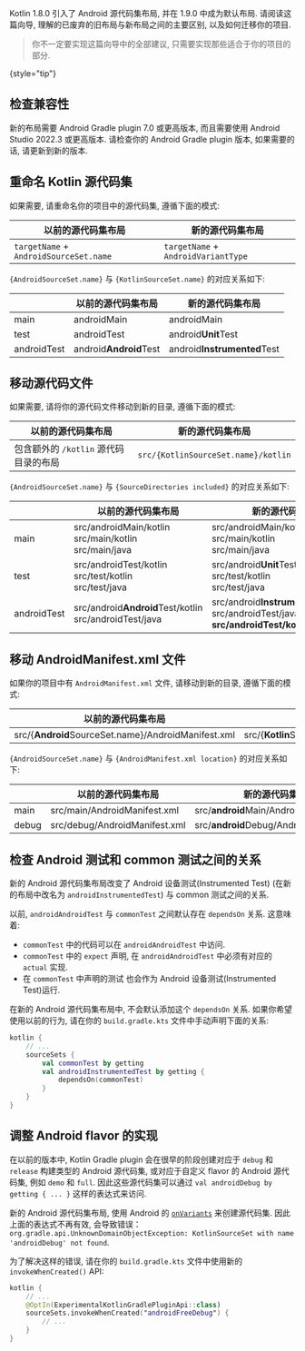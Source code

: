 [//]: # (title: Android 源代码集布局)

Kotlin 1.8.0 引入了 Android 源代码集布局, 并在 1.9.0 中成为默认布局.
请阅读这篇向导, 理解的已废弃的旧布局与新布局之间的主要区别, 以及如何迁移你的项目.

> 你不一定要实现这篇向导中的全部建议, 只需要实现那些适合于你的项目的部分.
>
{style="tip"}

## 检查兼容性

新的布局需要 Android Gradle plugin 7.0 或更高版本, 而且需要使用 Android Studio 2022.3 或更高版本.
请检查你的 Android Gradle plugin 版本, 如果需要的话, 请更新到新的版本.

## 重命名 Kotlin 源代码集

如果需要, 请重命名你的项目中的源代码集, 遵循下面的模式:

| 以前的源代码集布局                             | 新的源代码集布局          |
|----------------------------------------|-------------------------------------|
| `targetName` + `AndroidSourceSet.name` | `targetName` + `AndroidVariantType` |

`{AndroidSourceSet.name}` 与 `{KotlinSourceSet.name}` 的对应关系如下:

|             | 以前的源代码集布局 | 新的源代码集布局          |
|-------------|----------------------------|--------------------------------|
| main        | androidMain                | androidMain                    |
| test        | androidTest                | android<b>Unit</b>Test         |
| androidTest | android<b>Android</b>Test  | android<b>Instrumented</b>Test |

## 移动源代码文件

如果需要, 请将你的源代码文件移动到新的目录, 遵循下面的模式:

| 以前的源代码集布局                           | 新的源代码集布局               |
|-------------------------------------|-------------------------------------|
| 包含额外的 `/kotlin` 源代码目录的布局 | `src/{KotlinSourceSet.name}/kotlin` |

`{AndroidSourceSet.name}` 与 `{SourceDirectories included}` 的对应关系如下:

|             | 以前的源代码集布局                                    | 新的源代码集布局                                                                             |
|-------------|---------------------------------------------------------------|---------------------------------------------------------------------------------------------------|
| main        | src/androidMain/kotlin<br/>src/main/kotlin<br/>src/main/java  | src/androidMain/kotlin<br/>src/main/kotlin<br/>src/main/java                                      |
| test        | src/androidTest/kotlin<br/>src/test/kotlin<br/>src/test/java  | src/android<b>Unit</b>Test/kotlin<br/>src/test/kotlin<br/>src/test/java                           |
| androidTest | src/android<b>Android</b>Test/kotlin<br/>src/androidTest/java | src/android<b>Instrumented</b>Test/kotlin<br/>src/androidTest/java, <b>src/androidTest/kotlin</b> |

## 移动 AndroidManifest.xml 文件

如果你的项目中有 `AndroidManifest.xml` 文件, 请移动到新的目录, 遵循下面的模式:

| 以前的源代码集布局                             | 新的源代码集布局                                 |
|--------------------------------------------------------|-------------------------------------------------------|
| src/{<b>Android</b>SourceSet.name}/AndroidManifest.xml | src/{<b>Kotlin</b>SourceSet.name}/AndroidManifest.xml |

`{AndroidSourceSet.name}` 与 `{AndroidManifest.xml location}` 的对应关系如下:

|       | 以前的源代码集布局    | 新的源代码集布局                       |
|-------|-------------------------------|---------------------------------------------|
| main  | src/main/AndroidManifest.xml  | src/<b>android</b>Main/AndroidManifest.xml  |
| debug | src/debug/AndroidManifest.xml | src/<b>android</b>Debug/AndroidManifest.xml |

## 检查 Android 测试和 common 测试之间的关系

新的 Android 源代码集布局改变了 Android 设备测试(Instrumented Test) (在新的布局中改名为 `androidInstrumentedTest`)
与 common 测试之间的关系.

以前, `androidAndroidTest` 与 `commonTest` 之间默认存在 `dependsOn` 关系.
这意味着:

* `commonTest` 中的代码可以在 `androidAndroidTest` 中访问.
* `commonTest` 中的 `expect` 声明, 在 `androidAndroidTest` 中必须有对应的 `actual` 实现.
* 在 `commonTest` 中声明的测试 也会作为 Android 设备测试(Instrumented Test)运行.

在新的 Android 源代码集布局中, 不会默认添加这个 `dependsOn` 关系.
如果你希望使用以前的行为, 请在你的 `build.gradle.kts` 文件中手动声明下面的关系:

```kotlin
kotlin {
    // ...
    sourceSets {
        val commonTest by getting
        val androidInstrumentedTest by getting {
            dependsOn(commonTest)
        }
    }
}
```

## 调整 Android flavor 的实现

在以前的版本中, Kotlin Gradle plugin 会在很早的阶段创建对应于 `debug` 和 `release` 构建类型的 Android 源代码集,
或对应于自定义 flavor 的 Android 源代码集, 例如 `demo` 和 `full`.
因此这些源代码集可以通过 `val androidDebug by getting { ... }` 这样的表达式来访问.

新的 Android 源代码集布局, 使用 Android 的 [`onVariants`](https://developer.android.com/reference/tools/gradle-api/8.0/com/android/build/api/variant/AndroidComponentsExtension#onVariants(com.android.build.api.variant.VariantSelector,kotlin.Function1))
来创建源代码集.
因此上面的表达式不再有效, 会导致错误：
`org.gradle.api.UnknownDomainObjectException: KotlinSourceSet with name 'androidDebug' not found`.

为了解决这样的错误, 请在你的 `build.gradle.kts` 文件中使用新的 `invokeWhenCreated()` API:

```kotlin
kotlin {
    // ...
    @OptIn(ExperimentalKotlinGradlePluginApi::class)
    sourceSets.invokeWhenCreated("androidFreeDebug") {
        // ...
    }
}
```
